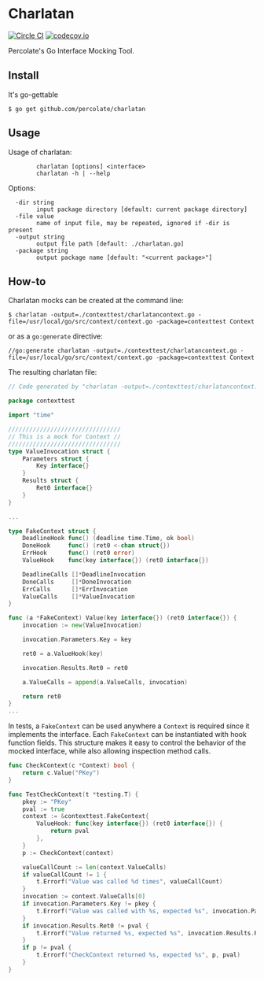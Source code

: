 # Charlatan

[![Circle CI](https://circleci.com/gh/percolate/charlatan.svg?style=svg)](https://circleci.com/gh/percolate/charlatan)
[![codecov.io](https://codecov.io/github/percolate/charlatan/coverage.svg?branch=master)](https://codecov.io/github/percolate/charlatan?branch=master)

Percolate's Go Interface Mocking Tool.


## Install

It's go-gettable
```
$ go get github.com/percolate/charlatan
```

## Usage

Usage of charlatan:
```
        charlatan [options] <interface>
        charlatan -h | --help
```

Options:
```
  -dir string
        input package directory [default: current package directory]
  -file value
        name of input file, may be repeated, ignored if -dir is present
  -output string
        output file path [default: ./charlatan.go]
  -package string
        output package name [default: "<current package>"]
```

## How-to

Charlatan mocks can be created at the command line:
```
$ charlatan -output=./contexttest/charlatancontext.go -file=/usr/local/go/src/context/context.go -package=contexttest Context
```

or as a `go:generate` directive:
```
//go:generate charlatan -output=./contexttest/charlatancontext.go -file=/usr/local/go/src/context/context.go -package=contexttest Context
```

The resulting charlatan file:
```Go
// Code generated by "charlatan -output=./contexttest/charlatancontext.go -file=/usr/local/go/src/context/context.go -package=contexttest Context"; DO NOT EDIT.

package contexttest

import "time"

////////////////////////////////
// This is a mock for Context //
////////////////////////////////
type ValueInvocation struct {
	Parameters struct {
		Key interface{}
	}
	Results struct {
		Ret0 interface{}
	}
}

...

type FakeContext struct {
	DeadlineHook func() (deadline time.Time, ok bool)
	DoneHook     func() (ret0 <-chan struct{})
	ErrHook      func() (ret0 error)
	ValueHook    func(key interface{}) (ret0 interface{})

	DeadlineCalls []*DeadlineInvocation
	DoneCalls     []*DoneInvocation
	ErrCalls      []*ErrInvocation
	ValueCalls    []*ValueInvocation
}

func (a *FakeContext) Value(key interface{}) (ret0 interface{}) {
	invocation := new(ValueInvocation)

	invocation.Parameters.Key = key

	ret0 = a.ValueHook(key)

	invocation.Results.Ret0 = ret0

	a.ValueCalls = append(a.ValueCalls, invocation)

	return ret0
}
...
```

In tests, a `FakeContext` can be used anywhere a `Context` is required since it implements the interface. Each `FakeContext` can be instantiated with hook function fields. This structure makes it easy to control the behavior of the mocked interface, while also allowing inspection method calls.

```Go
func CheckContext(c *Context) bool {
	return c.Value("PKey")
}

func TestCheckContext(t *testing.T) {
	pkey := "PKey"
	pval := true
	context := &contexttest.FakeContext{
		ValueHook: func(key interface{}) (ret0 interface{}) {
			return pval
		},
	}
	p := CheckContext(context)

	valueCallCount := len(context.ValueCalls)
	if valueCallCount != 1 {
		t.Errorf("Value was called %d times", valueCallCount)
	}
	invocation := context.ValueCalls[0]
	if invocation.Parameters.Key != pkey {
		t.Errorf("Value was called with %s, expected %s", invocation.Parameters.Key, pkey)
	}
	if invocation.Results.Ret0 != pval {
		t.Errorf("Value returned %s, expected %s", invocation.Results.Ret0, pval)
	}
	if p != pval {
		t.Errorf("CheckContext returned %s, expected %s", p, pval)
	}
}
```
